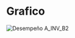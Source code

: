 
# Grafico

![Desempeño A_INV_B2](https://user-images.githubusercontent.com/43649125/90295301-9cf3d280-de56-11ea-9edc-d7d037469265.png)
